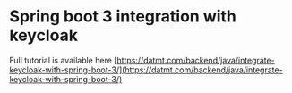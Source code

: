 # Spring boot 3 integration with keycloak

Full tutorial is available here [https://datmt.com/backend/java/integrate-keycloak-with-spring-boot-3/](https://datmt.com/backend/java/integrate-keycloak-with-spring-boot-3/)
